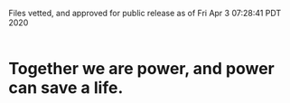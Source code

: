 Files vetted, and approved for public release as of Fri Apr  3 07:28:41 PDT 2020<br><br><h1>Together we are power, and power can save a life.</h1>
